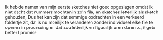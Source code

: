 Ik heb de namen van mijn eerste sketches niet goed opgeslagen omdat ik niet dacht dat nummers mochten in zo'n file, en sketches letterlijk als sketch gehouden, Dus het kan zijn dat sommige opdrachten in een verkeerd foldertje zit, dat is nu moeilijk te veranderen zonder individueel elke file te openen in processing en dat zou letterlijk en figuurlijk uren duren :c, it gets better I promise

